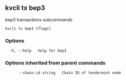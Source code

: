 <!--
title: bep3
order: 0
-->
## kvcli tx bep3

bep3 transactions subcommands

```
kvcli tx bep3 [flags]
```

### Options

```
  -h, --help   help for bep3
```

### Options inherited from parent commands

```
      --chain-id string   Chain ID of tendermint node
```

